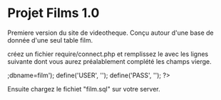 # Projet Films 1.0

Premiere version du site de videotheque.
Conçu autour d'une base de donnée d'une seul table film.

créez un fichier require/connect.php et remplissez le avec les lignes suivante dont vous aurez préalablement complété les champs vierge.
<?php
define('DSN', 'mysql:host=<HOSTNAME>;dbname=film');
define('USER', '<USERNAME>');
define('PASS', '<PASSWORD>');
?>

Ensuite chargez le fichiet "film.sql" sur votre server.